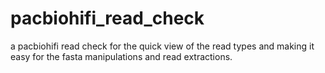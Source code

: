 # pacbiohifi_read_check
a pacbiohifi read check for the quick view of the read types and making it easy for the fasta manipulations and read extractions. 
